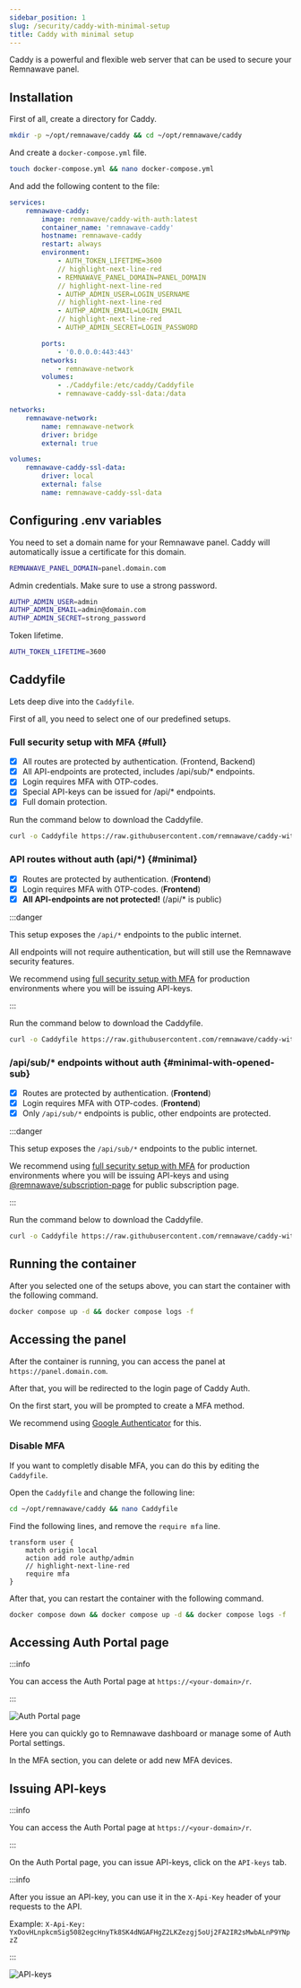 ```yaml
---
sidebar_position: 1
slug: /security/caddy-with-minimal-setup
title: Caddy with minimal setup
---
```


Caddy is a powerful and flexible web server that can be used to secure your Remnawave panel.

## Installation

First of all, create a directory for Caddy.

```bash
mkdir -p ~/opt/remnawave/caddy && cd ~/opt/remnawave/caddy
```

And create a `docker-compose.yml` file.

```bash
touch docker-compose.yml && nano docker-compose.yml
```

And add the following content to the file:

```yaml title="docker-compose.yml"
services:
    remnawave-caddy:
        image: remnawave/caddy-with-auth:latest
        container_name: 'remnawave-caddy'
        hostname: remnawave-caddy
        restart: always
        environment:
            - AUTH_TOKEN_LIFETIME=3600
            // highlight-next-line-red
            - REMNAWAVE_PANEL_DOMAIN=PANEL_DOMAIN
            // highlight-next-line-red
            - AUTHP_ADMIN_USER=LOGIN_USERNAME
            // highlight-next-line-red
            - AUTHP_ADMIN_EMAIL=LOGIN_EMAIL
            // highlight-next-line-red
            - AUTHP_ADMIN_SECRET=LOGIN_PASSWORD

        ports:
            - '0.0.0.0:443:443'
        networks:
            - remnawave-network
        volumes:
            - ./Caddyfile:/etc/caddy/Caddyfile
            - remnawave-caddy-ssl-data:/data

networks:
    remnawave-network:
        name: remnawave-network
        driver: bridge
        external: true

volumes:
    remnawave-caddy-ssl-data:
        driver: local
        external: false
        name: remnawave-caddy-ssl-data
```

## Configuring .env variables

You need to set a domain name for your Remnawave panel. Caddy will automatically issue a certificate for this domain.

```bash
REMNAWAVE_PANEL_DOMAIN=panel.domain.com
```

Admin credentials.
Make sure to use a strong password.

```bash
AUTHP_ADMIN_USER=admin
AUTHP_ADMIN_EMAIL=admin@domain.com
AUTHP_ADMIN_SECRET=strong_password
```

Token lifetime.

```bash
AUTH_TOKEN_LIFETIME=3600
```

## Caddyfile

Lets deep dive into the `Caddyfile`.

First of all, you need to select one of our predefined setups.

### Full security setup with MFA {#full}

- [x] All routes are protected by authentication. (Frontend, Backend)
- [x] All API-endpoints are protected, includes /api/sub/\* endpoints.
- [x] Login requires MFA with OTP-codes.
- [x] Special API-keys can be issued for /api/\* endpoints.
- [x] Full domain protection.

Run the command below to download the Caddyfile.

```bash
curl -o Caddyfile https://raw.githubusercontent.com/remnawave/caddy-with-auth/refs/heads/main/examples/minimal-security-setup-with-mfa/Caddyfile
```

### API routes without auth (api/\*) {#minimal}

- [x] Routes are protected by authentication. (**Frontend**)
- [x] Login requires MFA with OTP-codes. (**Frontend**)
- [x] **All API-endpoints are not protected!** (/api/\* is public)

:::danger

This setup exposes the `/api/*` endpoints to the public internet.

All endpoints will not require authentication, but will still use the Remnawave security features.

We recommend using [full security setup with MFA](#full) for production environments where you will be issuing API-keys.

:::

Run the command below to download the Caddyfile.

```bash
curl -o Caddyfile https://raw.githubusercontent.com/remnawave/caddy-with-auth/refs/heads/main/examples/minimal-security-setup-with-mfa-with-api-without-auth/Caddyfile
```

### /api/sub/\* endpoints without auth {#minimal-with-opened-sub}

- [x] Routes are protected by authentication. (**Frontend**)
- [x] Login requires MFA with OTP-codes. (**Frontend**)
- [x] Only `/api/sub/*` endpoints is public, other endpoints are protected.

:::danger

This setup exposes the `/api/sub/*` endpoints to the public internet.

We recommend using [full security setup with MFA](#full) for production environments where you will be issuing API-keys and using [@remnawave/subscription-page](/docs/install/remnawave-subscription-page) for public subscription page.

:::

Run the command below to download the Caddyfile.

```bash
curl -o Caddyfile https://raw.githubusercontent.com/remnawave/caddy-with-auth/refs/heads/main/examples/minimal-security-setup-with-mfa-with-api-without-auth/Caddyfile
```

## Running the container

After you selected one of the setups above, you can start the container with the following command.

```bash
docker compose up -d && docker compose logs -f
```

## Accessing the panel

After the container is running, you can access the panel at `https://panel.domain.com`.

After that, you will be redirected to the login page of Caddy Auth.

On the first start, you will be prompted to create a MFA method.

We recommend using [Google Authenticator](https://www.google.com/search?q=google+authenticator) for this.

### Disable MFA

If you want to completly disable MFA, you can do this by editing the `Caddyfile`.

Open the `Caddyfile` and change the following line:

```bash
cd ~/opt/remnawave/caddy && nano Caddyfile
```

Find the following lines, and remove the `require mfa` line.

```caddy title="Caddyfile"
transform user {
	match origin local
	action add role authp/admin
    // highlight-next-line-red
	require mfa
}
```

After that, you can restart the container with the following command.

```bash
docker compose down && docker compose up -d && docker compose logs -f
```

## Accessing Auth Portal page

:::info

You can access the Auth Portal page at `https://<your-domain>/r`.

:::

![Auth Portal page](/security/auth-portal.webp)

Here you can quickly go to Remnawave dashboard or manage some of Auth Portal settings.

In the MFA section, you can delete or add new MFA devices.

## Issuing API-keys

:::info

You can access the Auth Portal page at `https://<your-domain>/r`.

:::

On the Auth Portal page, you can issue API-keys, click on the `API-keys` tab.

:::info

After you issue an API-key, you can use it in the `X-Api-Key` header of your requests to the API.

Example: `X-Api-Key: YxOovHLnpkcmSig5082egcHnyTk8SK4dNGAFHgZ2LKZezgj5oUj2FA2IR2sMwbALnP9YNpzZ`

:::

![API-keys](/security/api-keys.webp)
